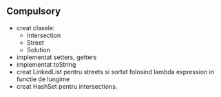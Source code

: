Compulsory
-
- creat clasele:
  - Intersection
  - Street
  - Solution
- implementat setters, getters
- implementat toString
- creat LinkedList pentru streets si sortat folosind lambda expression in functie de lungime
- creat HashSet pentru intersections. 
